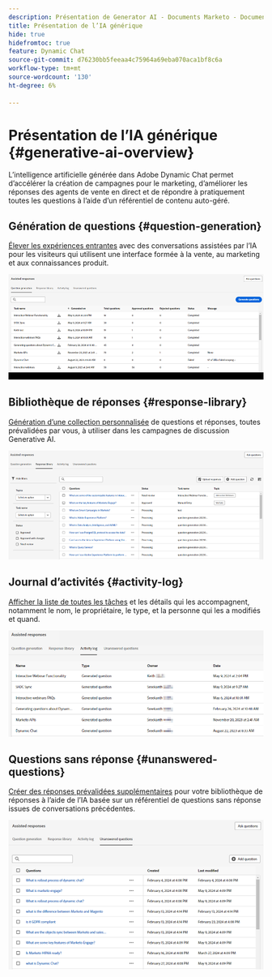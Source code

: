 ```yaml
---
description: Présentation de Generator AI - Documents Marketo - Documentation du produit
title: Présentation de l’IA générique
hide: true
hidefromtoc: true
feature: Dynamic Chat
source-git-commit: d76230bb5feeaa4c75964a69eba070aca1bf8c6a
workflow-type: tm+mt
source-wordcount: '130'
ht-degree: 6%

---
```


# Présentation de l’IA générique {#generative-ai-overview}

L’intelligence artificielle générée dans Adobe Dynamic Chat permet d’accélérer la création de campagnes pour le marketing, d’améliorer les réponses des agents de vente en direct et de répondre à pratiquement toutes les questions à l’aide d’un référentiel de contenu auto-géré.

## Génération de questions {#question-generation}

[Élever les expériences entrantes](/help/marketo/product-docs/demand-generation/dynamic-chat/generative-ai/question-generation.md) avec des conversations assistées par l’IA pour les visiteurs qui utilisent une interface formée à la vente, au marketing et aux connaissances produit.

![](assets/generative-ai-overview-1.png)

## Bibliothèque de réponses {#response-library}

[Génération d’une collection personnalisée](/help/marketo/product-docs/demand-generation/dynamic-chat/generative-ai/response-library.md) de questions et réponses, toutes prévalidées par vous, à utiliser dans les campagnes de discussion Generative AI.

![](assets/generative-ai-overview-2.png)

## Journal d’activités {#activity-log}

[Afficher la liste de toutes les tâches](/help/marketo/product-docs/demand-generation/dynamic-chat/generative-ai/activity-log.md) et les détails qui les accompagnent, notamment le nom, le propriétaire, le type, et la personne qui les a modifiés et quand.

![](assets/generative-ai-overview-3.png)

## Questions sans réponse {#unanswered-questions}

[Créer des réponses prévalidées supplémentaires](/help/marketo/product-docs/demand-generation/dynamic-chat/generative-ai/unanswered-questions.md) pour votre bibliothèque de réponses à l’aide de l’IA basée sur un référentiel de questions sans réponse issues de conversations précédentes.

![](assets/generative-ai-overview-4.png)
